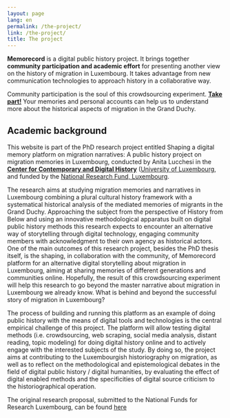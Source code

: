 ```yaml
---
layout: page
lang: en
permalink: /the-project/
link: /the-project/
title: The project
---
```


**Memorecord** is a digital public history project. It brings together **community participation and academic effort** for presenting another view on the history of migration in Luxembourg. It takes advantage from new communication technologies to approach history in a collaborative way.  

<!-- more -->

Community participation is the soul of this crowdsourcing experiment. [**Take part!**](https://c2dh.github.io/memorecord/take-part/) Your memories and personal accounts can help us to understand more about the historical aspects of migration in the Grand Duchy. 


## Academic background

This website is part of the PhD research project entitled Shaping a digital memory platform on migration narratives: A public history project on migration memories in Luxembourg, conducted by Anita Lucchesi in the [**Center for Contemporary and Digital History**](https://www.c2dh.uni.lu/) ([University of Luxembourg](https://www.uni.lu/), and funded by the  [National Research Fund, Luxembourg](https://www.fnr.lu).

The research aims at studying migration memories and narratives in Luxembourg combining a plural cultural history framework with a systematical historical analysis of the mediated memories of migrants in the Grand Duchy. Approaching the subject from the perspective of History from Below and using an innovative methodological apparatus built on digital public history methods this research expects to encounter an alternative way of storytelling through digital technology, engaging community members with acknowledgment to their own agency as historical actors. One of the main outcomes of this research project, besides the PhD thesis itself, is the shaping, in collaboration with the community, of Memorecord platform for an alternative digital storytelling about migration in Luxembourg, aiming at sharing memories of different generations and communities online. Hopefully, the result of this crowdsourcing experiment will help this research to go beyond the master narrative about migration in Luxembourg we already know. What is behind and beyond the successful story of migration in Luxembourg?

The process of building and running this platform as an example of doing public history with the means of digital tools and technologies is the central empirical challenge of this project. The platform will allow testing digital methods (i.e. crowdsourcing, web scraping, social media analysis, distant reading, topic modeling) for doing digital history online and to actively engage with the interested subjects of the study. By doing so, the project aims at contributing to the Luxembourgish historiography on migration, as well as to reflect on the methodological and epistemological debates in the field of digital public history / digital humanities, by evaluating the effect of digital enabled methods and the specificities of digital source criticism to the historiographical operation.

The original research proposal, submitted to the National Funds for Research Luxembourg, can be found [here](https://historiografianarede.files.wordpress.com/2015/10/lucchesi-fnr.pdf)
